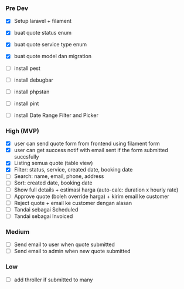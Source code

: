 ### Pre Dev
- [x] Setup laravel + filament
- [x] buat quote status enum
- [x] buat quote service type enum
- [x] buat quote model dan migration
- [ ] install pest
- [ ] install debugbar
- [ ] install phpstan
- [ ] install pint
- [ ] install Date Range Filter and Picker


### High (MVP)
- [x] user can send quote form from frontend using filament form
- [x] user can get success notif with email sent if the form submitted succsfully 
- [x] Listing semua quote (table view)
- [x] Filter: status, service, created date, booking date
- [ ] Search: name, email, phone, address
- [ ] Sort: created date, booking date
- [ ] Show full details + estimasi harga (auto-calc: duration x hourly rate)
- [ ] Approve quote (boleh override harga) + kirim email ke customer
- [ ] Reject quote + email ke customer dengan alasan
- [ ] Tandai sebagai Scheduled
- [ ] Tandai sebagai Invoiced

### Medium
- [ ] Send email to user when quote submitted
- [ ] Send email to admin when new quote submitted

### Low
- [ ] add throller if submitted to many